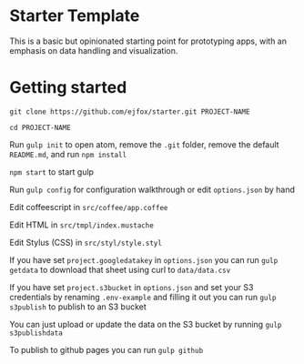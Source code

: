 # Starter Template
This is a basic but opinionated starting point for prototyping apps, with an emphasis on data handling and visualization.

# Getting started

`git clone https://github.com/ejfox/starter.git PROJECT-NAME`

`cd PROJECT-NAME`

Run `gulp init` to open atom, remove the `.git` folder, remove the default `README.md`, and run `npm install`

`npm start` to start gulp

Run `gulp config` for configuration walkthrough or edit `options.json` by hand

Edit coffeescript in `src/coffee/app.coffee`

Edit HTML in `src/tmpl/index.mustache`

Edit Stylus (CSS) in `src/styl/style.styl`

If you have set `project.googledatakey` in `options.json` you can run `gulp getdata` to download that sheet using curl to `data/data.csv`

If you have set `project.s3bucket` in `options.json` and set your S3 credentials by renaming `.env-example` and filling it out you can run `gulp s3publish` to publish to an S3 bucket

You can just upload or update the data on the S3 bucket by running `gulp s3publishdata`

To publish to github pages you can run `gulp github`
